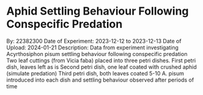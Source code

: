 # Aphid Settling Behaviour Following Conspecific Predation
By: 22382300 
Date of Experiment: 2023-12-12 to 2023-12-13
Date of Upload: 2024-01-21
Description: Data from experiment investigating Acyrthosiphon pisum settling behaviour following conspecific predation
Two leaf cuttings (from Vicia faba) placed into three petri dishes. 
First petri dish, leaves left as is
Second petri dish, one leaf coated with crushed aphid (simulate predation)
Third petri dish, both leaves coated
5-10 A. pisum introduced into each dish and settling behaviour observed after periods of time
